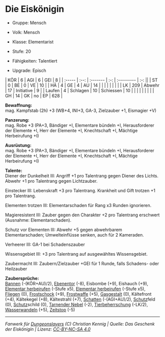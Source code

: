 # Die Eiskönigin  
- Gruppe: Mensch  
- Volk: Mensch  
- Klasse: Elementarist  
- Stufe: 20  
- Fähigkeiten: Talentiert  

- Upgrade: Episch  

| KÖR    | 6   | AGI      | 6  | GEI        | 8   |
| :----- | :--: | :------- | :-: | :--------- | :-: ||
| ST     | 0   | BE       | 0  | VE         | 10  |
| HÄ     | 4   | GE       | 4  | AU         | 14  |
|        |     |          |    |            |     |
| LK     | 209 | Abwehr   | 17 | Initiative | 9   |
| Laufen | 4   | Schlagen | 10 | Schiessen  | 10  |
|        |     |          |    |            |     |
| GH     | 14  | GK       | no | EP         | 628 |


**Bewaffnung:**  
mag. Kampfstab (2h) +3 (WB+4, INI+3, GA-3, Zielzauber +1, Eismagier +V)

**Panzerung:**  
mag. Robe +3 (PA+3, Bändiger +I, Elementare bündeln +I, Herausforderer der Elemente +I, Herr der Elemente +I, Knechtschaft +I, Mächtige Herbeirufung +I)

**Ausrüstung:**  
mag. Robe +3 (PA+3, Bändiger +I, Elementare bündeln +I, Herausforderer der Elemente +I, Herr der Elemente +I, Knechtschaft +I, Mächtige Herbeirufung +I)

**Talente:**  
Diener der Dunkelheit III: Angriff +1 pro Talentrang gegen Diener des Lichts. Abwehr +1 pro Talentrang gegen Lichtzauber.

Einstecker III: Lebenskraft +3 pro Talentrang. Krankheit und Gift trotzen +1 pro Talentrang.

Elementen trotzen III: Elementarschaden für Rang x3 Runden ignorieren.

Magieresistent III: Zauber gegen den Charakter +2 pro Talentrang erschwert (Ausnahme: Elementarschaden).

Schutz vor Elementen III: Abwehr +5 gegen abwehrbarem Elementarschaden; Umwelteinflüsse senken, auch für 2 Kameraden.

Verheerer III: GA-1 bei Schadenszauber

Wissensgebiet III: +3 pro Talentrang auf ausgewähltes Wissensgebiet.

Zaubermacht III: Zaubern/Zielzauber +GEI für 1 Runde, falls Schadens- oder Heilzauber


**Zaubersprüche:**  
[Bannen](bannen.md) (-(KÖR+AU)/2), [Ebenentor](ebenentor.md) (-8), Eisbombe (+9), Eishauch (+9), [Elementar herbeirufen](elementar-herbeirufen.md) (-Stufe x5), [Elementar herbeirufen](elementar-herbeirufen.md) (-Stufe x5), [Fliegen](fliegen.md) (0), [Frostschock](frostschock.md) (+9), [Frostwaffe](frostwaffe.md) (+5), [Gasgestalt](gasgestalt.md) (0), Kältefront (+4), Kältekegel (+8), Kältestrahl (+7), [Schatten](schatten.md) (-(AGI+AU)/2), [Schutz](schutz.md)feld (0), [Schutz](schutz.md)schild (0), [Tarnender Nebel](tarnender-nebel.md) (-2), [Tierbeherrschung](tierbeherrschung.md) (-LK/2), [Wasserwandeln](wasserwandeln.md) (+5), [Zeitstop](zeitstop.md) (-5)




___
*Fanwerk für [Dungeonslayers](https://www.dungeonslayers.net/) (C) Christian Kennig | Quelle: Das Geschenk der Eiskönigin | Lizenz: [CC-BY-NC-SA 4.0](https://creativecommons.org/licenses/by-nc-sa/4.0/deed.de)*